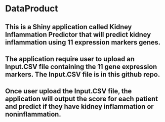 # DataProduct

## This is a Shiny application called Kidney Inflammation Predictor that will predict kidney inflammation using 11 expression markers genes.
## The application require user to upload an Input.CSV file containing the 11 gene expression markers. The Input.CSV file is in this github repo. 
## Once user upload the Input.CSV file, the application will output the score for each patient and predict if they have kidney inflammation or noninflammation. 
